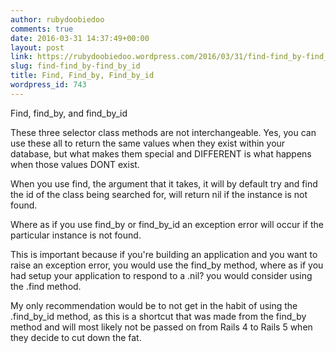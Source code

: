 ```yaml
---
author: rubydoobiedoo
comments: true
date: 2016-03-31 14:37:49+00:00
layout: post
link: https://rubydoobiedoo.wordpress.com/2016/03/31/find-find_by-find_by_id/
slug: find-find_by-find_by_id
title: Find, Find_by, Find_by_id
wordpress_id: 743
---
```


Find, find_by, and find_by_id







These three selector class methods are not interchangeable. Yes, you can use these all to return the same values when they exist within your database, but what makes them special and DIFFERENT is what happens when those values DONT exist.







When you use find, the argument that it takes, it will by default try and find the id of the class being searched for, will return nil if the instance is not found.







Where as if you use find_by or find_by_id an exception error will occur if the particular instance is not found.







This is important because if you're building an application and you want to raise an exception error, you would use the find_by method, where as if you had setup your application to respond to a .nil? you would consider using the .find method.







My only recommendation would be to not get in the habit of using the .find_by_id method, as this is a shortcut that was made from the find_by method and will most likely not be passed on from Rails 4 to Rails 5 when they decide to cut down the fat.
